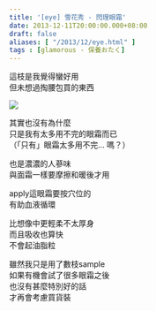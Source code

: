 ```yaml
---
title: '[eye] 雪花秀 - 閃理眼霜'
date: 2013-12-11T20:00:00.000+08:00
draft: false
aliases: [ "/2013/12/eye.html" ]
tags : [glamorous - 保養おたく]
---
```


這枝是我覺得蠻好用  
但未想過掏腰包買的東西  

![](/images/sulwhasooeye.jpg)

其實也沒有為什麼  
只是我有太多用不完的眼霜而已  
（「只有」眼霜太多用不完... 嗎？）  
  
也是濃濃的人蔘味  
與面霜一樣要摩擦和暖後才用   
  
apply這眼霜要按穴位的  
有助血液循環    
  
比想像中更輕柔不太厚身  
而且吸收也算快   
不會起油脂粒  
  
雖然我只是用了數枝sample   
如果有機會試了很多眼霜之後  
也沒有甚麼特別好的話  
才再會考慮買貨裝
